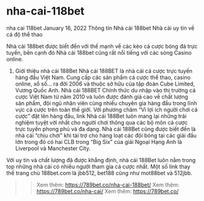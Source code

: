 # nha-cai-118bet
nha cai 118bet
January 16, 2022
Thông tin Nhà cái 188bet Nhà cái uy tín về cá độ thể thao

Nhà cái 188bet được biết đến với thế mạnh về các kèo cá cược bóng đá trực tuyến, bên cạnh đó Nhà cái 188bet cũng rất nổi tiếng với các sòng Casino online.

1. Giới thiệu nhà cái 188Bet
Nhà cái 188BET là nhà cái cá cược trực tuyến hàng đầu Việt Nam. Cung cấp các sản phẩm cá cược thể thao, casino online, xổ số… ra đời 2006 và thuộc sở hữu của tập đoàn Cube Limited, Vương Quốc Anh. Nhà cái 188BET Chính thức du nhập vào thị trường cá cược Việt Nam từ năm 2010 và luôn được đánh giá cao về chất lượng sản phẩm, đội ngũ nhân viên cùng nhiều chuyên gia hàng đầu trong lĩnh vực cá cược trên toàn thế giới. Với phương châm “Vì lợi ích người chơi cá cược” đặt lên hàng đầu, link Nhà cái 188Bet luôn mang lại những trải nghiệm tuyệt vời nhất cho người chơi thông qua các bộ môn cá cược trực tuyến phong phú và đa dạng. Nhà cái 188Bet cũng được biết đến là nhà cái “chịu chơi” khi tài trợ cho hàng loạt các đội bóng tại các giải đấu lớn trong đó có hai CLB trong “Big Six” của giải Ngoại Hạng Anh là Liverpool và Manchester City.

Với uy tín và chất lượng đã được khẳng định, nhà cái 188Bet luôn nằm trong top những nhà cái có nhiều người tham gia cá cược nhất. Một số link thay thế trang chủ 188bet.com là jbb512, bet188 cũng như mot88bet và 512jbb.

>> Xem thêm: https://789bet.co/nha-cai-188bet/
>> Xem thêm: https://789bet.co/nha-cai/
>> Xem thêm: https://789bet.co/
